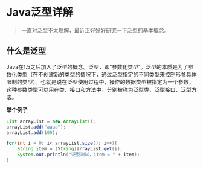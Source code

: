 # Java泛型详解  

> 一直对泛型不太理解，最近正好好好研究一下泛型的基本概念。  

## 什么是泛型  
Java在1.5之后加入了泛型的概念。泛型，即“参数化类型”。泛型的本质是为了参数化类型（在不创建新的类型的情况下，通过泛型指定的不同类型来控制形参具体限制的类型）。也就是说在泛型使用过程中，操作的数据类型被指定为一个参数，这种参数类型可以用在类、接口和方法中，分别被称为泛型类、泛型接口、泛型方法。

**举个例子**
``` java
List arrayList = new ArrayList();
arrayList.add("aaaa");
arrayList.add(100);

for(int i = 0; i< arrayList.size(); i++){
    String item = (String)arrayList.get(i);
    System.out.println("泛型测试，item = " + item);
}
```

